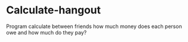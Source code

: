 # Calculate-hangout
Program calculate between friends how much money does each person owe and how much do they pay? 
